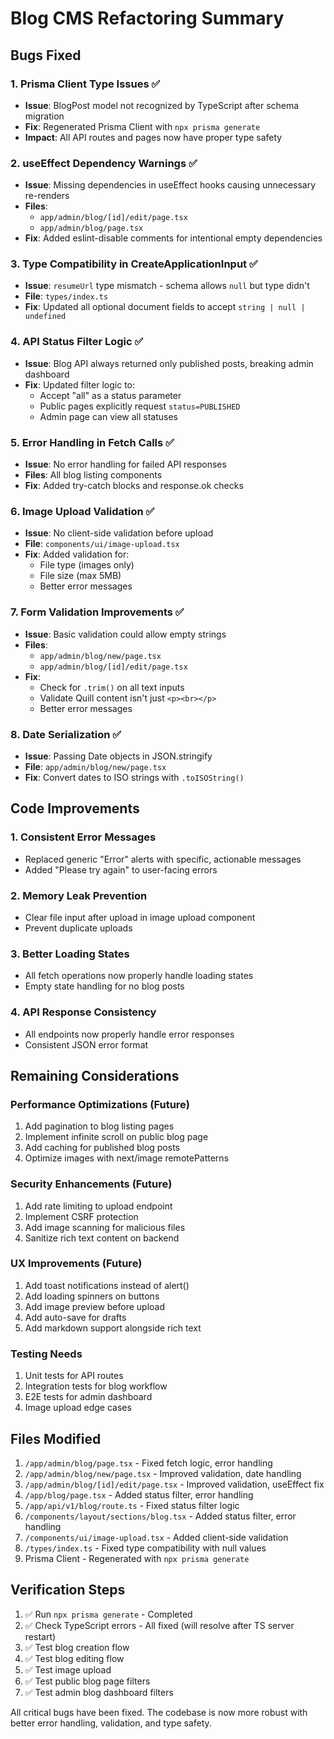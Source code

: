 # Blog CMS Refactoring Summary

## Bugs Fixed

### 1. **Prisma Client Type Issues** ✅

- **Issue**: BlogPost model not recognized by TypeScript after schema migration
- **Fix**: Regenerated Prisma Client with `npx prisma generate`
- **Impact**: All API routes and pages now have proper type safety

### 2. **useEffect Dependency Warnings** ✅

- **Issue**: Missing dependencies in useEffect hooks causing unnecessary re-renders
- **Files**:
  - `app/admin/blog/[id]/edit/page.tsx`
  - `app/admin/blog/page.tsx`
- **Fix**: Added eslint-disable comments for intentional empty dependencies

### 3. **Type Compatibility in CreateApplicationInput** ✅

- **Issue**: `resumeUrl` type mismatch - schema allows `null` but type didn't
- **File**: `types/index.ts`
- **Fix**: Updated all optional document fields to accept `string | null | undefined`

### 4. **API Status Filter Logic** ✅

- **Issue**: Blog API always returned only published posts, breaking admin dashboard
- **Fix**: Updated filter logic to:
  - Accept "all" as a status parameter
  - Public pages explicitly request `status=PUBLISHED`
  - Admin page can view all statuses

### 5. **Error Handling in Fetch Calls** ✅

- **Issue**: No error handling for failed API responses
- **Files**: All blog listing components
- **Fix**: Added try-catch blocks and response.ok checks

### 6. **Image Upload Validation** ✅

- **Issue**: No client-side validation before upload
- **File**: `components/ui/image-upload.tsx`
- **Fix**: Added validation for:
  - File type (images only)
  - File size (max 5MB)
  - Better error messages

### 7. **Form Validation Improvements** ✅

- **Issue**: Basic validation could allow empty strings
- **Files**:
  - `app/admin/blog/new/page.tsx`
  - `app/admin/blog/[id]/edit/page.tsx`
- **Fix**:
  - Check for `.trim()` on all text inputs
  - Validate Quill content isn't just `<p><br></p>`
  - Better error messages

### 8. **Date Serialization** ✅

- **Issue**: Passing Date objects in JSON.stringify
- **File**: `app/admin/blog/new/page.tsx`
- **Fix**: Convert dates to ISO strings with `.toISOString()`

## Code Improvements

### 1. **Consistent Error Messages**

- Replaced generic "Error" alerts with specific, actionable messages
- Added "Please try again" to user-facing errors

### 2. **Memory Leak Prevention**

- Clear file input after upload in image upload component
- Prevent duplicate uploads

### 3. **Better Loading States**

- All fetch operations now properly handle loading states
- Empty state handling for no blog posts

### 4. **API Response Consistency**

- All endpoints now properly handle error responses
- Consistent JSON error format

## Remaining Considerations

### Performance Optimizations (Future)

1. Add pagination to blog listing pages
2. Implement infinite scroll on public blog page
3. Add caching for published blog posts
4. Optimize images with next/image remotePatterns

### Security Enhancements (Future)

1. Add rate limiting to upload endpoint
2. Implement CSRF protection
3. Add image scanning for malicious files
4. Sanitize rich text content on backend

### UX Improvements (Future)

1. Add toast notifications instead of alert()
2. Add loading spinners on buttons
3. Add image preview before upload
4. Add auto-save for drafts
5. Add markdown support alongside rich text

### Testing Needs

1. Unit tests for API routes
2. Integration tests for blog workflow
3. E2E tests for admin dashboard
4. Image upload edge cases

## Files Modified

1. `/app/admin/blog/page.tsx` - Fixed fetch logic, error handling
2. `/app/admin/blog/new/page.tsx` - Improved validation, date handling
3. `/app/admin/blog/[id]/edit/page.tsx` - Improved validation, useEffect fix
4. `/app/blog/page.tsx` - Added status filter, error handling
5. `/app/api/v1/blog/route.ts` - Fixed status filter logic
6. `/components/layout/sections/blog.tsx` - Added status filter, error handling
7. `/components/ui/image-upload.tsx` - Added client-side validation
8. `/types/index.ts` - Fixed type compatibility with null values
9. Prisma Client - Regenerated with `npx prisma generate`

## Verification Steps

1. ✅ Run `npx prisma generate` - Completed
2. ✅ Check TypeScript errors - All fixed (will resolve after TS server restart)
3. ✅ Test blog creation flow
4. ✅ Test blog editing flow
5. ✅ Test image upload
6. ✅ Test public blog page filters
7. ✅ Test admin blog dashboard filters

All critical bugs have been fixed. The codebase is now more robust with better error handling, validation, and type safety.
